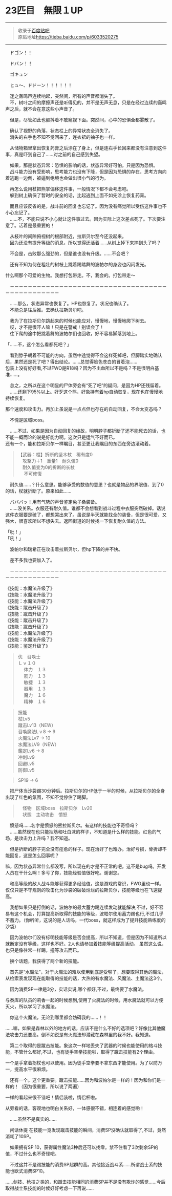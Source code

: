 # 23匹目　無限１UP

---

> 收录于[百度贴吧](https://tieba.baidu.com/f?kw=在vrmmo中当起了召唤士)   
> 原贴地址<https://tieba.baidu.com/p/6033520275> 

---

　ドゴン！！

　ドバン！！

　ゴキュン

　ヒュ～、ドドーン！！！！！！

　迷之轰鸣声连续响起，突然间，所有的声音都消失了。  
　不，树叶之间的摩擦声还是听得见的，并不是无声无息，只是在经过连续的轰鸣声之后，就不会在意这些小声音了。  

　但是，尽管如此也颤抖着不敢窥视下面。突然间，心中的恐惧全都雾散了。

　确认了视野的角落，状态栏上的异常状态全消失了。  
　消失的右手也不知不觉回来了，连衣裙的袖子也一样。  

　从储物箱里拿出恢复药膏之后涂在了身上，但是连右手长回来都没有注意到这件事，真是吓到自己了……对之前的自己感到失望。

　如果，那是状态异常：恐惧的影响的话，状态异常好可怕。只是因为恐惧。  
　战斗能力没有受影响，思考能力也没有下降，但是因为恐惧的存在，思考方向向着逃跑一边倒，被逼到绝境也会做出很小气的行为。  

　再怎么说用杖把熊掌偏移这件事，一般情况下都不会考虑吧。  
　躲到树上确保了暂时的安全的话，比起逃到上面不如先涂上恢复药膏。  

　而且应该反省的是，战斗前的回复也忘记了。因为没有痛觉所以受伤这件事也不小心忘记了。  
　……不，不能只说不小心就让这件事过去。因为实际上这次差点死了。下次要注意了。活着是最重要的！  

　从枝叶的间隙俯视树的根部附近，拉斯贝尔至今还没起来。  
　因为还没有提升等级的消息，所以觉得还活着……从树上掉下来摔到头了吗？  

　不会是，击败那么强劲的，但是谁也没有升级。……不会吧？


　还有不知为何在粗壮的树枝上跳着踢踏舞的波帕尔的身姿也闪闪发光。

什么啊那个可爱的生物。我想打包带走。不，我会的。打包带走～

　－－－－－－－－－－－－－－－－－－－－－－－－－－－－－－－－－－－－－－－－－－－－－－－

　……那么，状态异常也恢复了。HP也恢复了。状况也确认了。  
　不能总是往后推。去确认拉斯贝尔吧。  

　我为了在拉斯贝尔跳起来的时候也能应对，慢慢地，慢慢地爬下树去。  
　哎，才不是很吓人嘛！只是在警戒！别误会了！  
　往下爬的途中把跳着舞的波帕尔们也回收，好不容易脚落到地上。  

「……不，这个怎么看都死吧？」

　看到脖子朝着不可能的方向，虽然中途觉得不会这样死掉吧，但脚踏实地确认后，果然还是死了吧？得出结论。……总觉得脸色苍白的冒着泡……  
包装上没有好好看,不过FWO是R18吗？因为不出血所以不是吗？不是很明白基准……。  


　总之，之所以在这个明显的尸体旁会有“死了吧”的疑问，是因为HP还残留着。  
　……还剩下95%以上。好歹这个熊，好象持有着hp自动恢复，现在也在慢慢地持续恢复。  

那个速度和攻击力。再加上虽说是一点点但也存在的自动回复，不会太变态吗？

　不愧是区域boss。

　……不过、如果是因为自动回复的缘故，明明脖子都折断了还不能死去的话，也不能一概而论的说是好能力啊。这次只是运气不好而已。  
还有一个，能和拉斯贝尔一样瞩目，甚至更让我瞩目的东西在旁边滚动着。  

>【武器：棍】折断的坚木杖　稀有度0  
>　攻撃力＋1　重量1　耐久値0  
>　耐久值变为0的折断的长杖  
>　 不可修復  

　耐久値……？什么意思。能够承受的数值的意思？也就是物品的界限值、到了0的话，杖就折断了。原来如此……

　バババッ！用有气势的声音鉴定兔子桑装备。  
　……没关系。衣服还有耐久值。谁都不会想看到战斗过程中衣服突然破掉。话说这件衣服要是破了，都想哭出来了。虽说是半天就能找全的装备，但是很可爱，又强大，很喜欢所以不想失去。返回街道的时候找一下恢复耐久值的方法。  

「吡！」  
「吼！」  

　波帕尔和瑞希正在攻击着拉斯贝尔，但hp下降的并不快。

　差不多我也要加入了。

　－－－－－－－－－－－－－－－－－－－－－－－－－－－－－－－－－－－－－－－－－－－－－－－

《技能：水魔法升级了》  
《技能：水魔法升级了》  
《技能：水魔法升级了》  
《技能：蹴击升级了》  
《技能：蹴击升级了》  
《技能：蹴击升级了》  
《技能：蹴击升级了》  
《技能：水魔法升级了》  
《技能：水魔法升级了》  
《技能：鉴定升级了》  

> 优　召唤士  
> Ｌｖ１０  
>　 体力　１３  
>　 筋力　１３  
>　 敏捷　１３  
>　 器用　１３  
>　 魔力　１６  
>　 精神　１６  

> 技能  
>   杖Lv5  
>   蹴击Lv13（NEW）  
>   召喚魔法Lｖ8 → 9  
>   火魔法Lv7 → 10  
>   水魔法LV9（NEW）  
>   鑑定Lv6 → 8  
>   冲刺Lv9  
>   回避Lv5  
>   防御Lv5  

> SP19 → 6

　把尸体当沙袋踢30分钟后。拉斯贝尔的HP低于一半的时候，从拉斯贝尔的全身出现了红色的氛围，不知不觉停住了踢脚。

>　怪物　区域boss　拉斯贝尔　Lv20  
>　状態　主动攻击　憤怒  

　愤怒吗……名字是愤怒的熊拉斯贝尔。有这样的技能也不奇怪吗？  
　……虽然现在也只能抽筋和吐白沫的样子，不知道是什么样的技能。红色的气场，是攻击力上升吗？我不知道。  


　但是折断的脖子完全没有痊愈的样子。现在治好了也难办。治好亏损，骨折却不能回复，这是怎么回事呢？

嘛，因为状态异常什么都没写，所以现在的才是不正常的吧。这不是bug吗。开发人员在干什么啊！多亏了你，技能经验值很好吃。谢谢您。

　和高等级的敌人战斗能够获得更多经验值，这是游戏的常识，FWO里也一样。仅仅只是不守规则的攻击化为沙袋的破破烂烂的拉斯贝尔，技能等级也在飞速提高。

　我想如果只是打倒的话，波帕尔的最大蓄力踢连续发动就能解决,不过，好不容易有这个机会，打算提高新取得的技能的等级，波帕尔使用蓄力踢也行,不过几乎不蓄力。（你听听，这说的是人话吗，一代boss，就这样成为了提升技能熟练度的沙袋）

　因为波帕尔们没有标明技能等级是否会提高，所以不知道，但是因为不知道所以就断定没有等级，这样也不好。2人也请参加着技能等级提高活动。
虽然这么说，也只是像往常一样踢，撞等攻击而已。

　换个话题，我获得了两个新的技能。

　首先是“水魔法”，对于火魔法的难以使用到底是受够了，想要取得其他的魔法，从检索表发现现在能取得的技能的话，大热的有水魔法、风魔法、土魔法这3个。


　因为消费SP一律是3分，实话实说,哪个都好,不过，最终要了水魔法。

与泰库的队员的莉香一起的时候想到,使用了火魔法的时候，用水魔法就可以方便灭火，所以学习了水魔法。

　你这个火魔法，无论到哪里都会妨碍我的……！！

……嘛，如果是森林以外的地方的话，应该不是什么不好的选项吧？好像比其他魔法攻击力还要高。倒不如说是有火魔法却潜藏在森林里的我不好。我知道。

　第二个取得的是蹴击技能。象这次一样地丢失了武器的时候也能使用的格斗技能，不管什么都好,不过，也有徒手空拳技能啦，取得了蹴击技能有2个理由。

一个是手拿着拐杖也可以使用。因为徒手空拳要不拿东西才能使用。为了以防万一，提高水平很麻烦。


　还有一个。这个更重要。蹴击技能……因为和波帕尔是一样的！因为和你们是一样的！（因为很重要，所以说了两遍）


一样的看起来很不错吧！情侣装啦，情侣杯啦。

从旁看的话，客观地也明白关系好，一体感很不错，相连着的感觉哟！

　……虽然不是真实的……

　闲话休提
在技能一览发现蹴击技能的瞬间，消费SP没确认就取得了,不过，竟然消耗了10SP。


　如果拥有SP 10，获得属性魔法3种后还可以找零。禁不住看了3次剩余SP的值，不过什么也不奇怪吧。

　不过这并不是踢技能的消费SP超群的高。其他接近战斗系……所谓战士系的技能也欧式消费SP10。

……剑技、枪技之类的，和蹴击技能相同的消费SP并不是没有欺诈的感觉……今后取得战士系技能的时候好好考虑一下再说……


